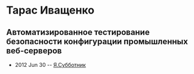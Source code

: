 # Тарас Иващенко

## Автоматизированное тестирование безопасности конфигурации промышленных веб-серверов
- 2012 Jun 30 -- [Я.Субботник](https://events.yandex.ru/lib/talks/435/)    
